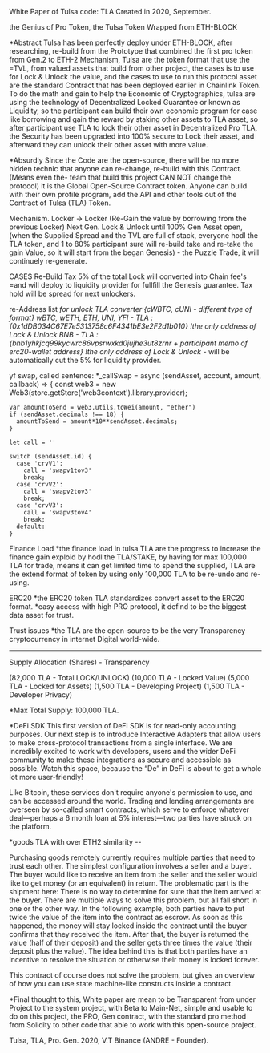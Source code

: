 White Paper of Tulsa code: TLA
Created in 2020, September.

the Genius of Pro Token, the Tulsa Token Wrapped from ETH-BLOCK

*Abstract
Tulsa has been perfectly deploy under ETH-BLOCK, after researching, re-build from the Prototype that combined the first pro token from Gen.2 to ETH-2 Mechanism, Tulsa are the token format that use the =TVL, from valued assets that build from other project, the cases is to use for Lock & Unlock the value, and the cases to use to run this protocol asset are the standard Contract that has been deployed earlier in Chainlink Token. To do the math and gain to help the Economic of Cryptographics, tulsa are using the technology of Decentralized Locked Guarantee or known as Liquidity, so the participant can build their own economic program for case like borrowing and gain the reward by staking other assets to TLA asset, so after participant use TLA to lock their other asset in Decentralized Pro TLA, the Security has been upgraded into 100% secure to Lock their asset, and afterward they can unlock their other asset with more value.

*Absurdly
Since the Code are the open-source, there will be no more hidden technic that anyone can re-change, re-build with this Contract. (Means even the- team that build this project CAN NOT change the protocol) it is the Global Open-Source Contract token. Anyone can build with their own profile program, add the API and other tools out of the Contract of Tulsa (TLA) Token.

Mechanism.
Locker -> Locker (Re-Gain the value by borrowing from the previous Locker)
Next Gen. Lock & Unlock until 100% Gen Asset open, (when the Supplied Spread and the TVL are full of stack, everyone hodl the TLA token, and 1 to 80% participant sure will re-build take and re-take the gain Value, so it will start from the began Genesis) - the Puzzle Trade, it will continuely re-generate.

CASES Re-Build Tax
5% of the total Lock will converted into Chain fee's =and will deploy to liquidity provider for fullfill the Genesis guarantee.
Tax hold will be spread for next unlockers.

re-Address list *for unlock TLA converter {cWBTC, cUNI - different type of format}
wBTC, wETH, ETH, UNI, YFI - TLA : {0x1dDB034C67E7e5313758c6F4341bE3e2F2d1b010} !the only address of Lock & Unlock
BNB - TLA : {bnb1yhkjcq99kycwrc86vpsrwxkd0jujhe3ut8zrnr + participant memo of erc20-wallet address} !the only address of Lock & Unlock
-* will be automatically cut the 5% for liquidity provider.

yf swap, called sentence:
*_callSwap = async (sendAsset, account, amount, callback) => {
    const web3 = new Web3(store.getStore('web3context').library.provider);

    var amountToSend = web3.utils.toWei(amount, "ether")
    if (sendAsset.decimals !== 18) {
      amountToSend = amount*10**sendAsset.decimals;
    }

    let call = ''

    switch (sendAsset.id) {
      case 'crvV1':
        call = 'swapv1tov3'
        break;
      case 'crvV2':
        call = 'swapv2tov3'
        break;
      case 'crvV3':
        call = 'swapv3tov4'
        break;
      default:
    }
    
Finance Load
*the finance load in tulsa TLA are the progress to increase the finance gain exploid by hodl the TLA/STAKE, by having for max 100,000 TLA for trade, means it can get limited time to spend the supplied, TLA are the extend format of token by using only 100,000 TLA to be re-undo and re-using.

ERC20
*the ERC20 token TLA standardizes convert asset to the ERC20 format.
*easy access with high PRO protocol, it defind to be the biggest data asset for trust.

Trust issues
*the TLA are the open-source to be the very Transparency cryptocurrency in internet Digital world-wide.

---

Supply Allocation (Shares) - Transparency

(82,000 TLA - Total LOCK/UNLOCK)
(10,000 TLA - Locked Value)
(5,000 TLA - Locked for Assets)
(1,500 TLA - Developing Project)
(1,500 TLA - Developer Privacy)

*Max Total Supply: 100,000 TLA.
    
*DeFi SDK
This first version of DeFi SDK is for read-only accounting purposes. Our next step is to introduce Interactive Adapters that allow users to make cross-protocol transactions from a single interface. We are incredibly excited to work with developers, users and the wider DeFi community to make these integrations as secure and accessible as possible. Watch this space, because the “De” in DeFi is about to get a whole lot more user-friendly!

Like Bitcoin, these services don't require anyone's permission to use, and can be accessed around the world. Trading and lending arrangements are overseen by so-called smart contracts, which serve to enforce whatever deal—perhaps a 6 month loan at 5% interest—two parties have struck on the platform.

*goods TLA with over ETH2 similarity --

Purchasing goods remotely currently requires multiple parties that need to trust each other. The simplest configuration involves a seller and a buyer. The buyer would like to receive an item from the seller and the seller would like to get money (or an equivalent) in return. The problematic part is the shipment here: There is no way to determine for sure that the item arrived at the buyer.
There are multiple ways to solve this problem, but all fall short in one or the other way. In the following example, both parties have to put twice the value of the item into the contract as escrow. As soon as this happened, the money will stay locked inside the contract until the buyer confirms that they received the item. After that, the buyer is returned the value (half of their deposit) and the seller gets three times the value (their deposit plus the value). The idea behind this is that both parties have an incentive to resolve the situation or otherwise their money is locked forever.

This contract of course does not solve the problem, but gives an overview of how you can use state machine-like constructs inside a contract.

*Final thought to this, White paper are mean to be Transparent from under Project to the system project, with Beta to Main-Net, simple and usable to do on this project, the PRO, Gen contract, with the standard pro method from Solidity to other code that able to work with this open-source project.

Tulsa, TLA, Pro. Gen. 2020, V.T Binance (ANDRE - Founder).
